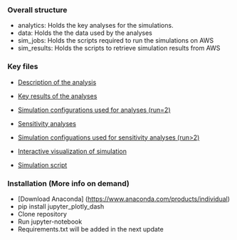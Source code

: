 ### Overall structure

* analytics: Holds the key analyses for the simulations.
* data: Holds the the data used by the analyses
* sim_jobs: Holds the scripts required to run the simulations on AWS
* sim_results: Holds the scripts to retrieve simulation results from AWS

### Key files

* [Description of the analysis](analytics/corona_analysis_description.ipynb)

* [Key results of the analyses](analytics/corona_sim_results.ipynb)
* [Simulation configurations used for analyses (run=2)](sim_jobs/schedulers/scheduler.py)

* [Sensitivity analyses](analytics/corona_sim_sensitivity.ipynb)
* [Simulation configuations used for sensitivity analyses (run>2)](sim_jobs/schedulers/scheduler_star.py)

* [Interactive visualization of simulation](analytics/sim_visualization.ipynb)
* [Simulation script](sim_jobs/worker/corona_simulation.py)


### Installation (More info on demand)

* [Download Anaconda] (https://www.anaconda.com/products/individual)
* pip install jupyter_plotly_dash
* Clone repository
* Run jupyter-notebook
* Requirements.txt will be added in the next update
